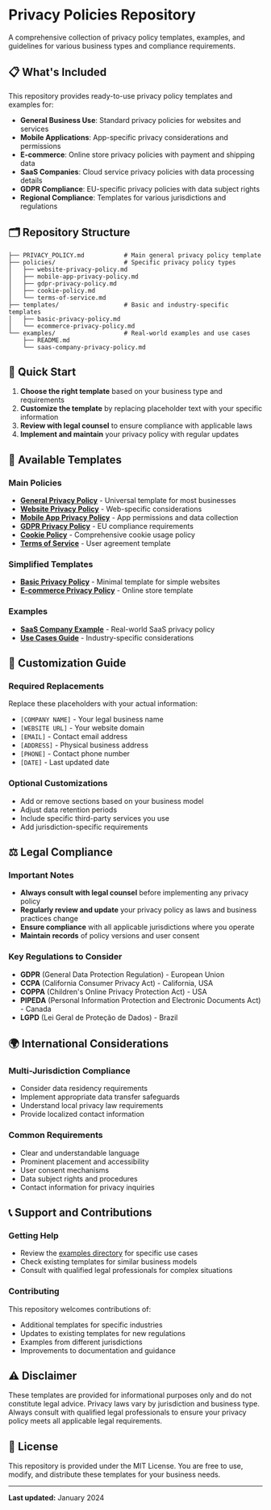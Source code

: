 # Privacy Policies Repository

A comprehensive collection of privacy policy templates, examples, and guidelines for various business types and compliance requirements.

## 📋 What's Included

This repository provides ready-to-use privacy policy templates and examples for:

- **General Business Use**: Standard privacy policies for websites and services
- **Mobile Applications**: App-specific privacy considerations and permissions
- **E-commerce**: Online store privacy policies with payment and shipping data
- **SaaS Companies**: Cloud service privacy policies with data processing details
- **GDPR Compliance**: EU-specific privacy policies with data subject rights
- **Regional Compliance**: Templates for various jurisdictions and regulations

## 🗂️ Repository Structure

```
├── PRIVACY_POLICY.md           # Main general privacy policy template
├── policies/                   # Specific privacy policy types
│   ├── website-privacy-policy.md
│   ├── mobile-app-privacy-policy.md
│   ├── gdpr-privacy-policy.md
│   ├── cookie-policy.md
│   └── terms-of-service.md
├── templates/                  # Basic and industry-specific templates
│   ├── basic-privacy-policy.md
│   └── ecommerce-privacy-policy.md
└── examples/                   # Real-world examples and use cases
    ├── README.md
    └── saas-company-privacy-policy.md
```

## 🚀 Quick Start

1. **Choose the right template** based on your business type and requirements
2. **Customize the template** by replacing placeholder text with your specific information
3. **Review with legal counsel** to ensure compliance with applicable laws
4. **Implement and maintain** your privacy policy with regular updates

## 📑 Available Templates

### Main Policies
- **[General Privacy Policy](PRIVACY_POLICY.md)** - Universal template for most businesses
- **[Website Privacy Policy](policies/website-privacy-policy.md)** - Web-specific considerations
- **[Mobile App Privacy Policy](policies/mobile-app-privacy-policy.md)** - App permissions and data collection
- **[GDPR Privacy Policy](policies/gdpr-privacy-policy.md)** - EU compliance requirements
- **[Cookie Policy](policies/cookie-policy.md)** - Comprehensive cookie usage policy
- **[Terms of Service](policies/terms-of-service.md)** - User agreement template

### Simplified Templates
- **[Basic Privacy Policy](templates/basic-privacy-policy.md)** - Minimal template for simple websites
- **[E-commerce Privacy Policy](templates/ecommerce-privacy-policy.md)** - Online store template

### Examples
- **[SaaS Company Example](examples/saas-company-privacy-policy.md)** - Real-world SaaS privacy policy
- **[Use Cases Guide](examples/README.md)** - Industry-specific considerations

## 🔧 Customization Guide

### Required Replacements
Replace these placeholders with your actual information:

- `[COMPANY NAME]` - Your legal business name
- `[WEBSITE URL]` - Your website domain
- `[EMAIL]` - Contact email address
- `[ADDRESS]` - Physical business address
- `[PHONE]` - Contact phone number
- `[DATE]` - Last updated date

### Optional Customizations
- Add or remove sections based on your business model
- Adjust data retention periods
- Include specific third-party services you use
- Add jurisdiction-specific requirements

## ⚖️ Legal Compliance

### Important Notes
- **Always consult with legal counsel** before implementing any privacy policy
- **Regularly review and update** your privacy policy as laws and business practices change
- **Ensure compliance** with all applicable jurisdictions where you operate
- **Maintain records** of policy versions and user consent

### Key Regulations to Consider
- **GDPR** (General Data Protection Regulation) - European Union
- **CCPA** (California Consumer Privacy Act) - California, USA
- **COPPA** (Children's Online Privacy Protection Act) - USA
- **PIPEDA** (Personal Information Protection and Electronic Documents Act) - Canada
- **LGPD** (Lei Geral de Proteção de Dados) - Brazil

## 🌍 International Considerations

### Multi-Jurisdiction Compliance
- Consider data residency requirements
- Implement appropriate data transfer safeguards
- Understand local privacy law requirements
- Provide localized contact information

### Common Requirements
- Clear and understandable language
- Prominent placement and accessibility
- User consent mechanisms
- Data subject rights and procedures
- Contact information for privacy inquiries

## 📞 Support and Contributions

### Getting Help
- Review the [examples directory](examples/) for specific use cases
- Check existing templates for similar business models
- Consult with qualified legal professionals for complex situations

### Contributing
This repository welcomes contributions of:
- Additional templates for specific industries
- Updates to existing templates for new regulations
- Examples from different jurisdictions
- Improvements to documentation and guidance

## ⚠️ Disclaimer

These templates are provided for informational purposes only and do not constitute legal advice. Privacy laws vary by jurisdiction and business type. Always consult with qualified legal professionals to ensure your privacy policy meets all applicable legal requirements.

## 📜 License

This repository is provided under the MIT License. You are free to use, modify, and distribute these templates for your business needs.

---

**Last updated:** January 2024